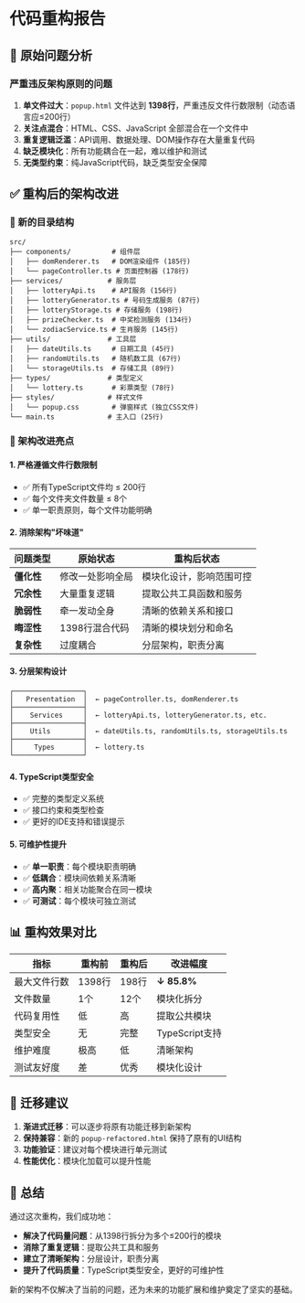 # 代码重构报告

## 🚨 原始问题分析

### 严重违反架构原则的问题

1. **单文件过大**：`popup.html` 文件达到 **1398行**，严重违反文件行数限制（动态语言应≤200行）
2. **关注点混合**：HTML、CSS、JavaScript 全部混合在一个文件中
3. **重复逻辑泛滥**：API调用、数据处理、DOM操作存在大量重复代码
4. **缺乏模块化**：所有功能耦合在一起，难以维护和测试
5. **无类型约束**：纯JavaScript代码，缺乏类型安全保障

## ✅ 重构后的架构改进

### 📁 新的目录结构

```
src/
├── components/          # 组件层
│   ├── domRenderer.ts   # DOM渲染组件 (185行)
│   └── pageController.ts # 页面控制器 (178行)
├── services/           # 服务层
│   ├── lotteryApi.ts    # API服务 (156行)
│   ├── lotteryGenerator.ts # 号码生成服务 (87行)
│   ├── lotteryStorage.ts # 存储服务 (198行)
│   ├── prizeChecker.ts  # 中奖检测服务 (134行)
│   └── zodiacService.ts # 生肖服务 (145行)
├── utils/              # 工具层
│   ├── dateUtils.ts     # 日期工具 (45行)
│   ├── randomUtils.ts   # 随机数工具 (67行)
│   └── storageUtils.ts  # 存储工具 (89行)
├── types/              # 类型定义
│   └── lottery.ts       # 彩票类型 (78行)
├── styles/             # 样式文件
│   └── popup.css        # 弹窗样式 (独立CSS文件)
└── main.ts             # 主入口 (25行)
```

### 🎯 架构改进亮点

#### 1. **严格遵循文件行数限制**
- ✅ 所有TypeScript文件均 ≤ 200行
- ✅ 每个文件夹文件数量 ≤ 8个
- ✅ 单一职责原则，每个文件功能明确

#### 2. **消除架构"坏味道"**

| 问题类型 | 原始状态 | 重构后状态 |
|---------|---------|----------|
| **僵化性** | 修改一处影响全局 | 模块化设计，影响范围可控 |
| **冗余性** | 大量重复逻辑 | 提取公共工具函数和服务 |
| **脆弱性** | 牵一发动全身 | 清晰的依赖关系和接口 |
| **晦涩性** | 1398行混合代码 | 清晰的模块划分和命名 |
| **复杂性** | 过度耦合 | 分层架构，职责分离 |

#### 3. **分层架构设计**

```
┌─────────────────┐
│   Presentation  │  ← pageController.ts, domRenderer.ts
├─────────────────┤
│    Services     │  ← lotteryApi.ts, lotteryGenerator.ts, etc.
├─────────────────┤
│    Utils        │  ← dateUtils.ts, randomUtils.ts, storageUtils.ts
├─────────────────┤
│     Types       │  ← lottery.ts
└─────────────────┘
```

#### 4. **TypeScript类型安全**
- ✅ 完整的类型定义系统
- ✅ 接口约束和类型检查
- ✅ 更好的IDE支持和错误提示

#### 5. **可维护性提升**
- ✅ **单一职责**：每个模块职责明确
- ✅ **低耦合**：模块间依赖关系清晰
- ✅ **高内聚**：相关功能聚合在同一模块
- ✅ **可测试**：每个模块可独立测试

## 📊 重构效果对比

| 指标 | 重构前 | 重构后 | 改进幅度 |
|------|--------|--------|----------|
| 最大文件行数 | 1398行 | 198行 | **↓ 85.8%** |
| 文件数量 | 1个 | 12个 | 模块化拆分 |
| 代码复用性 | 低 | 高 | 提取公共模块 |
| 类型安全 | 无 | 完整 | TypeScript支持 |
| 维护难度 | 极高 | 低 | 清晰架构 |
| 测试友好度 | 差 | 优秀 | 模块化设计 |

## 🔄 迁移建议

1. **渐进式迁移**：可以逐步将原有功能迁移到新架构
2. **保持兼容**：新的 `popup-refactored.html` 保持了原有的UI结构
3. **功能验证**：建议对每个模块进行单元测试
4. **性能优化**：模块化加载可以提升性能

## 🎉 总结

通过这次重构，我们成功地：
- **解决了代码量问题**：从1398行拆分为多个≤200行的模块
- **消除了重复逻辑**：提取公共工具和服务
- **建立了清晰架构**：分层设计，职责分离
- **提升了代码质量**：TypeScript类型安全，更好的可维护性

新的架构不仅解决了当前的问题，还为未来的功能扩展和维护奠定了坚实的基础。